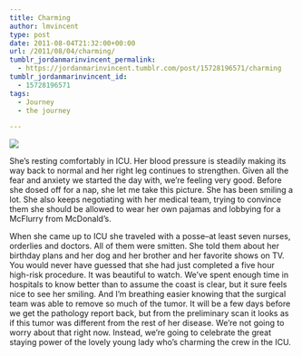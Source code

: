```yaml
---
title: Charming
author: lmvincent
type: post
date: 2011-08-04T21:32:00+00:00
url: /2011/08/04/charming/
tumblr_jordanmarinvincent_permalink:
  - https://jordanmarinvincent.tumblr.com/post/15728196571/charming
tumblr_jordanmarinvincent_id:
  - 15728196571
tags:
  - Journey
  - the journey

---
```

![][1]

She&rsquo;s resting comfortably in ICU. Her blood pressure is steadily making its way back to normal and her right leg continues to strengthen. Given all the fear and anxiety we started the day with, we&rsquo;re feeling very good. Before she dosed off for a nap, she let me take this picture. She has been smiling a lot. She also keeps negotiating with her medical team, trying to convince them she should be allowed to wear her own pajamas and lobbying for a McFlurry from McDonald&rsquo;s.

When she came up to ICU she traveled with a posse&ndash;at least seven nurses, orderlies and doctors. All of them were smitten. She told them about her birthday plans and her dog and her brother and her favorite shows on TV. You would never have guessed that she had just completed a five hour high-risk procedure. It was beautiful to watch. We&rsquo;ve spent enough time in hospitals to know better than to assume the coast is clear, but it sure feels nice to see her smiling. And I&rsquo;m breathing easier knowing that the surgical team was able to remove so much of the tumor. It will be a few days before we get the pathology report back, but from the preliminary scan it looks as if this tumor was different from the rest of her disease. We&rsquo;re not going to worry about that right now. Instead, we&rsquo;re going to celebrate the great staying power of the lovely young lady who&rsquo;s charming the crew in the ICU.

 [1]: https://media.tumblr.com/tumblr_lyudbb6kcb1r5aaue.png